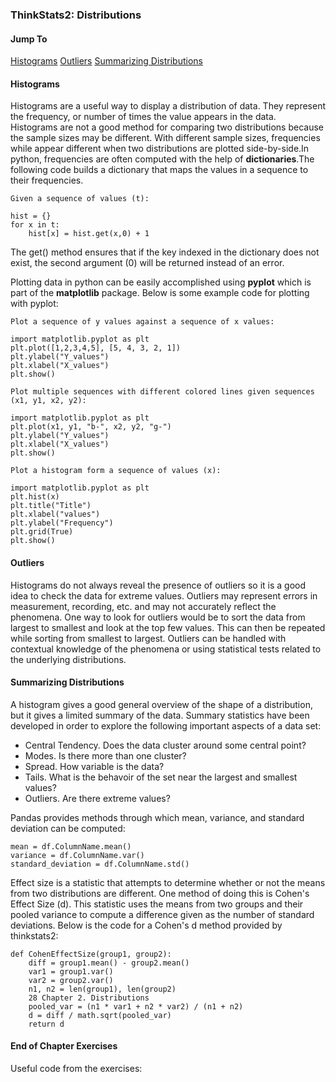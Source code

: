 ### ThinkStats2: Distributions



#### Jump To


[Histograms](#histograms)
[Outliers](#outliers)
[Summarizing Distributions](#summarizing-distributions)

#### Histograms

Histograms are a useful way to display a distribution of data. They represent the frequency,
or number of times the value appears in the data. Histograms are not a good method for comparing
two distributions because the sample sizes may be different. With different sample sizes, frequencies
while appear different when two distributions are plotted side-by-side.In python, frequencies are often computed
with the help of **dictionaries**.The following code builds a dictionary that maps the values 
in a sequence to their frequencies.

```
Given a sequence of values (t):

hist = {}
for x in t:
	hist[x] = hist.get(x,0) + 1
```

The get() method ensures that if the key indexed in the dictionary does not exist, the 
second argument (0) will be returned instead of an error.


Plotting data in python can be easily accomplished using **pyplot** which is part of the 
**matplotlib** package. Below is some example code for plotting with pyplot:

```
Plot a sequence of y values against a sequence of x values:

import matplotlib.pyplot as plt
plt.plot([1,2,3,4,5], [5, 4, 3, 2, 1])
plt.ylabel("Y_values")
plt.xlabel("X_values")
plt.show()
```
```
Plot multiple sequences with different colored lines given sequences (x1, y1, x2, y2):

import matplotlib.pyplot as plt
plt.plot(x1, y1, "b-", x2, y2, "g-")
plt.ylabel("Y_values")
plt.xlabel("X_values")
plt.show()
```
```
Plot a histogram form a sequence of values (x):

import matplotlib.pyplot as plt
plt.hist(x)
plt.title("Title")
plt.xlabel("values")
plt.ylabel("Frequency")
plt.grid(True)
plt.show()
```


#### Outliers


Histograms do not always reveal the presence of outliers so it is a good idea to check the 
data for extreme values. Outliers may represent errors in measurement, recording, etc. and
may not accurately reflect the phenomena. One way to look for outliers would be to sort the 
data from largest to smallest and look at the top few values. This can then be repeated while
sorting from smallest to largest. Outliers can be handled with contextual knowledge of the 
phenomena or using statistical tests related to the underlying distributions.


#### Summarizing Distributions


A histogram gives a good general overview of the shape of a distribution, but it gives a 
limited summary of the data. Summary statistics have been developed in order to explore the 
following important aspects of a data set:

- Central Tendency. Does the data cluster around some central point?
- Modes. Is there more than one cluster?
- Spread. How variable is the data?
- Tails. What is the behavoir of the set near the largest and smallest values?
- Outliers. Are there extreme values?

Pandas provides methods through which mean, variance, and standard deviation can be computed:

```
mean = df.ColumnName.mean()
variance = df.ColumnName.var()
standard_deviation = df.ColumnName.std()
```

Effect size is a statistic that attempts to determine whether or not the means from two
distributions are different. One method of doing this is Cohen's Effect Size (d). This 
statistic uses the means from two groups and their pooled variance to compute a difference
given as the number of standard deviations. Below is the code for a Cohen's d method provided
by thinkstats2:

```
def CohenEffectSize(group1, group2):
	diff = group1.mean() - group2.mean()
	var1 = group1.var()
	var2 = group2.var()
	n1, n2 = len(group1), len(group2)
	28 Chapter 2. Distributions
	pooled_var = (n1 * var1 + n2 * var2) / (n1 + n2)
	d = diff / math.sqrt(pooled_var)
	return d
```


#### End of Chapter Exercises

Useful code from the exercises:

